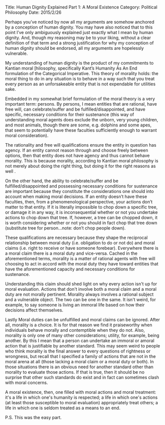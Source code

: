 Title: Human Dignity Explained Part 1: A Moral Existence
Category: Political Philosophy
Date: 2015/2/26

Perhaps you’ve noticed by now all my arguments are somehow anchored by a conception of human dignity. You may have also noticed that to this point I’ve only ambiguously explained just exactly what I mean by human dignity. And, though my reasoning may be to your liking, without a clear definition of that term and a strong justification for why my conception of human dignity should be endorsed, all my arguments are hopelessly vulnerable.

My understanding of human dignity is the product of my commitments to Kantian moral [hilosophy, specifically Kant’s Humanity As An End formulation of the Categorical Imperative. This theory of morality holds: the moral thing to do in any situation is to behave in a way such that you treat every person as an unforsakeable entity that is not expendable for utilities sake.

Embedded in my somewhat brief formulation of the moral theory is a very important term: persons. By persons, I mean entities that are rational, have free will, can celebrate/suffer and be fulfilled/disappointed, and have specific, necessary conditions for their sustenance (this way of understanding moral agents does exclude the unborn, very young children, and most animals, though there are some, e.g. dolphins and some apes, that seem to potentially have these faculties sufficiently enough to warrant moral consideration).

The rationality and free will qualifications ensure the entity in question has agency. If an entity cannot reason through and choose freely between options, then that entity does not have agency and thus cannot behave morality. This is because morality, according to Kantian moral philosophy is not merely about doing the right thing, but doing it for the right reasons as well .

On the other hand, the ability to celebrate/suffer and be fulfilled/disappointed and possessing necessary conditions for sustenance are important because they constitute the considerations one should into account when making moral decisions. If an entity doesn’t have these faculties, then, from a phenomenological perspective, your actions don’t matter to that entity. If it is literally impossible to chop down a specific tree, or damage it in any way, it is inconsequential whether or not you undertake actions to chop down that tree. If, however, a tree can be chopped down, it is worth considering whether or not you should in fact chop that tree down (substitute tree for person...note: don’t chop people down).

These qualifications are necessary because they shape the reciprocal relationship between moral duty (i.e. obligation to do or not do) and moral claims (i.e. right to receive or have someone forebear). Everywhere there is a moral claim there is a moral duty and vice-versa. Cached in the aforementioned terms, morality is a matter of rational agents with free will choosing to act in accord with the moral duty they have toward entities that have the aforementioned capacity and necessary conditions for sustenance.

Understanding this claim should shed light on why every action isn't up for moral evaluation. Actions that don't involve both a moral claim and a moral duty are not morally pertinent. Morality always involves a rational subject and a vulnerable object. The two can be one in the same. It isn't weird, for example, to say someone is living an immoral life based on how their decisions affect themselves.

Lastly Moral duties can be unfulfilled and moral claims can be ignored. After all, morality is a choice. It is for that reason we find it praiseworthy when individuals behave morally and contemptible when they do not. Also, morality is only one of many other considerations; utility, for example, being another. By this I mean that a person can undertake an immoral or amoral action that is justifiable by another standard. This may seem weird to people who think morality is the final answer to every questions of rightness or wrongness, but recall that I specified a family of actions that are not in the moral arena at all (those lacking a moral claim or a moral duty or both). In those situations there is an obvious need for another standard other than morality to evaluate those actions. If that is true, then it should be no surprise that other such standards do exist and in fact can sometimes clash with moral concerns.

A moral existence, then, one filled with moral actions and moral treatment: it's a life in which one's humanity is respected; a life in which one's actions (at least those susceptible to moral evaluation) appropriately treat others; a life in which one is seldom treated as a means to an end. 

P.S. This was the easy part.

